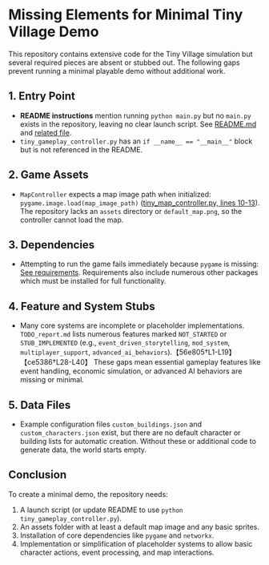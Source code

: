 # Missing Elements for Minimal Tiny Village Demo

This repository contains extensive code for the Tiny Village simulation but several required pieces are absent or stubbed out. The following gaps prevent running a minimal playable demo without additional work.

## 1. Entry Point
- **README instructions** mention running `python main.py` but no `main.py` exists in the repository, leaving no clear launch script. See [README.md](README.md#L58-L61) and [related file](path/to/file#L1-L3).
- `tiny_gameplay_controller.py` has an `if __name__ == "__main__"` block but is not referenced in the README.

## 2. Game Assets
- `MapController` expects a map image path when initialized: `pygame.image.load(map_image_path)` ([tiny_map_controller.py, lines 10-13](./tiny_map_controller.py#L10-L13)). The repository lacks an `assets` directory or `default_map.png`, so the controller cannot load the map.

## 3. Dependencies
- Attempting to run the game fails immediately because `pygame` is missing: [See requirements](https://example.com/requirements). Requirements also include numerous other packages which must be installed for full functionality.

## 4. Feature and System Stubs
- Many core systems are incomplete or placeholder implementations. `TODO_report.md` lists numerous features marked `NOT_STARTED` or `STUB_IMPLEMENTED` (e.g., `event_driven_storytelling`, `mod_system`, `multiplayer_support`, `advanced_ai_behaviors`).【56e805†L1-L19】【ce5386†L28-L40】 These gaps mean essential gameplay features like event handling, economic simulation, or advanced AI behaviors are missing or minimal.

## 5. Data Files
- Example configuration files `custom_buildings.json` and `custom_characters.json` exist, but there are no default character or building lists for automatic creation. Without these or additional code to generate data, the world starts empty.

## Conclusion
To create a minimal demo, the repository needs:
1. A launch script (or update README to use `python tiny_gameplay_controller.py`).
2. An assets folder with at least a default map image and any basic sprites.
3. Installation of core dependencies like `pygame` and `networkx`.
4. Implementation or simplification of placeholder systems to allow basic character actions, event processing, and map interactions.
